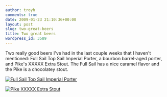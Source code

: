 ```yaml
---
author: troyh
comments: true
date: 2009-01-23 21:10:36+00:00
layout: post
slug: two-great-beers
title: Two great beers
wordpress_id: 3589
---
```


Two really good beers I've had in the last couple weeks that I haven't mentioned: Full Sail Top Sail Imperial Porter, a bourbon barrel-aged porter, and Pike's XXXXX Extra Stout. The Full Sail has a nice caramel flavor and the Pike is a chocolatey stout.

[![Full Sail Top Sail Imperial Porter](http://farm4.static.flickr.com/3100/3221141140_2dd128095c.jpg)](http://www.flickr.com/photos/troyh/3221141140/)

[![Pike XXXXX Extra Stout](http://farm4.static.flickr.com/3432/3221140794_8fcc715f1f.jpg)](http://www.flickr.com/photos/troyh/3221140794/)
